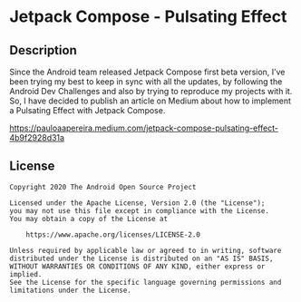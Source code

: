 # Jetpack Compose - Pulsating Effect

## Description
Since the Android team released Jetpack Compose first beta version, I’ve been trying my best to keep in sync with all the updates, by following the Android Dev Challenges and also by trying to reproduce my projects with it.
So, I have decided to publish an article on Medium about how to implement a Pulsating Effect with Jetpack Compose.

https://pauloaapereira.medium.com/jetpack-compose-pulsating-effect-4b9f2928d31a

## License
```
Copyright 2020 The Android Open Source Project

Licensed under the Apache License, Version 2.0 (the "License");
you may not use this file except in compliance with the License.
You may obtain a copy of the License at

    https://www.apache.org/licenses/LICENSE-2.0

Unless required by applicable law or agreed to in writing, software
distributed under the License is distributed on an "AS IS" BASIS,
WITHOUT WARRANTIES OR CONDITIONS OF ANY KIND, either express or implied.
See the License for the specific language governing permissions and
limitations under the License.
```

